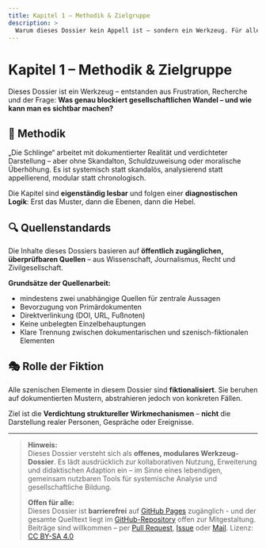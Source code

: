 ```yaml
---
title: Kapitel 1 – Methodik & Zielgruppe
description: >
  Warum dieses Dossier kein Appell ist – sondern ein Werkzeug. Für alle, die verstehen wollen, wie strukturelle Blockade funktioniert – und wie man ihr begegnen kann.
---
```


# Kapitel 1 – Methodik & Zielgruppe

Dieses Dossier ist ein Werkzeug – entstanden aus Frustration, Recherche und der Frage:
**Was genau blockiert gesellschaftlichen Wandel – und wie kann man es sichtbar machen?**

## 🎯 Methodik

„Die Schlinge“ arbeitet mit dokumentierter Realität und verdichteter Darstellung – aber ohne Skandalton, Schuldzuweisung oder moralische Überhöhung.
Es ist systemisch statt skandalös, analysierend statt appellierend, modular statt chronologisch.

Die Kapitel sind **eigenständig lesbar** und folgen einer **diagnostischen Logik**:
Erst das Muster, dann die Ebenen, dann die Hebel.

## 🔍 Quellenstandards

Die Inhalte dieses Dossiers basieren auf **öffentlich zugänglichen, überprüfbaren Quellen** – aus Wissenschaft, Journalismus, Recht und Zivilgesellschaft.

**Grundsätze der Quellenarbeit:**

- mindestens zwei unabhängige Quellen für zentrale Aussagen
- Bevorzugung von Primärdokumenten
- Direktverlinkung (DOI, URL, Fußnoten)
- Keine unbelegten Einzelbehauptungen
- Klare Trennung zwischen dokumentarischen und szenisch-fiktionalen Elementen

## 🎭 Rolle der Fiktion

Alle szenischen Elemente in diesem Dossier sind **fiktionalisiert**.
Sie beruhen auf dokumentierten Mustern, abstrahieren jedoch von konkreten Fällen.

Ziel ist die **Verdichtung struktureller Wirkmechanismen** – **nicht** die Darstellung realer Personen, Gespräche oder Ereignisse.

---

> **Hinweis:**\
> Dieses Dossier versteht sich als **offenes, modulares Werkzeug-Dossier**. Es lädt ausdrücklich zur kollaborativen Nutzung, Erweiterung und didaktischen Adaption ein – im Sinne eines lebendigen, gemeinsam nutzbaren Tools für systemische Analyse und gesellschaftliche Bildung.
>
> **Offen für alle:**\
> Dieses Dossier ist **barrierefrei** auf [GitHub Pages](https://bjoernboettle.github.io/die-schlinge) zugänglich - und der gesamte Quelltext liegt im [GitHub-Repository](https://github.com/bjoernboettle/die-schlinge) offen zur Mitgestaltung.\
> Beiträge sind willkommen – per [Pull Request](https://github.com/bjoernboettle/die-schlinge/pulls), [Issue](https://github.com/bjoernboettle/die-schlinge/issues) oder [Mail](mailto:kontakt@die-schlinge.de).
> Lizenz: [CC BY-SA 4.0](https://creativecommons.org/licenses/by-sa/4.0/deed.de)

<Footer />
